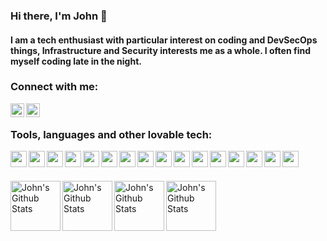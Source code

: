 
<p>

### Hi there, I'm  John  👋

#### I am a tech enthusiast with particular interest on coding and DevSecOps things, Infrastructure and Security interests me as a whole. I often find myself coding late in the night.

  
### Connect with me:

[<img align="left" alt="stiliajohny | LinkedIn" width="22px" src="https://cdn.jsdelivr.net/npm/simple-icons@v3/icons/linkedin.svg" />][linkedin][<img align="left" alt="stiliajohny | Gmail" width="22px" src="https://simpleicons.org/icons/gmail.svg" />][gmail]
</p>

<p>
<br>
  
### Tools, languages and other lovable tech:

<img align="left" width="26px" src="https://simpleicons.org/icons/github.svg" /> 
<img align="left" width="26px" src="https://simpleicons.org/icons/gnubash.svg" />
<img align="left" width="26px" src="https://simpleicons.org/icons/archlinux.svg" />
<img align="left" width="26px" src="https://simpleicons.org/icons/vim.svg" />
<img align="left" width="26px" src="https://simpleicons.org/icons/tmux.svg" /> 
<img align="left" width="26px" src="https://simpleicons.org/icons/visualstudiocode.svg" />
<img align="left" width="26px" src="https://simpleicons.org/icons/python.svg" />
<img align="left" width="26px" src="https://simpleicons.org/icons/ansible.svg" /> 
<img align="left" width="26px" src="https://simpleicons.org/icons/prometheus.svg" />
<img align="left" width="26px" src="https://simpleicons.org/icons/grafana.svg" />
<img align="left" width="26px" src="https://simpleicons.org/icons/kibana.svg" />
<img align="left" width="26px" src="https://simpleicons.org/icons/elasticsearch.svg" /> 
<img align="left" width="26px" src="https://simpleicons.org/icons/kubernetes.svg" /> 
<img align="left" width="26px" src="https://simpleicons.org/icons/docker.svg" />
<img align="left" width="26px" src="https://simpleicons.org/icons/proxmox.svg" />
<img align="left" width="26px" src="https://simpleicons.org/icons/amazonaws.svg" />


</p>

<br>
<p>
<br>
<img align="left" alt="John's Github Stats" height=80 src="https://github-readme-stats.vercel.app/api/top-langs/?username=stiliajohny&layout=compact" /><img align="left" alt="John's Github Stats" height=80 src="https://github-readme-stats.vercel.app/api?username=stiliajohny&show_icons=true&hide_border=true" /><img align="left" alt="John's Github Stats" height=80 src="https://wakatime.com/share/@stiliajohny/453599e0-6a6b-4b8d-8b77-8ceca34efacc.svgg" /><img align="left" alt="John's Github Stats" height=80 src="https://wakatime.com/share/@stiliajohny/eb255552-fbdd-4ca5-ad5a-9fa43df5a536.svg" />
<p>
  
  


[linkedin]: https://www.linkedin.com/in/johnstilia/r
[gmail]: mailto:stilia.johny+github@gmail.com
